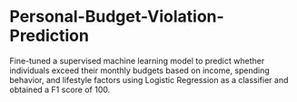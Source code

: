 # Personal-Budget-Violation-Prediction
Fine-tuned a supervised machine learning model to predict whether individuals exceed their monthly budgets based on income, spending behavior, and lifestyle factors using Logistic Regression as a classifier and obtained a F1 score of 100.
